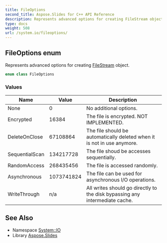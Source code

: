 ```yaml
---
title: FileOptions
second_title: Aspose.Slides for C++ API Reference
description: Represents advanced options for creating FileStream object.
type: docs
weight: 508
url: /system.io/fileoptions/
---
```

## FileOptions enum


Represents advanced options for creating [FileStream](../filestream/) object.

```cpp
enum class FileOptions
```

### Values

| Name | Value | Description |
| --- | --- | --- |
| None | 0 | No additional options. |
| Encrypted | 16384 | The file is encrypted. NOT IMPLEMENTED. |
| DeleteOnClose | 67108864 | The file should be automatically deleted when it is not in use anymore. |
| SequentialScan | 134217728 | The file shoud be accesses sequentially. |
| RandomAccess | 268435456 | The file is accessed randomly. |
| Asynchronous | 1073741824 | The file can be used for asynchronous I/O operations. |
| WriteThrough | n/a | All writes should go directly to the disk bypassing any intermediate cache. |

## See Also

* Namespace [System::IO](../)
* Library [Aspose.Slides](../../)